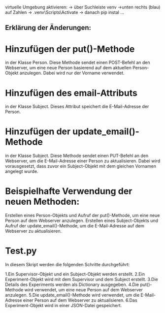 virtuelle Umgebung aktivieren: -> über Suchleiste venv ->unten rechts (blau) auf Zahlen -> .venv\Scripts\Activate -> danach pip instal ...

## Erklärung der Änderungen:
# Hinzufügen der put()-Methode
 in der Klasse Person. Diese Methode sendet einen POST-Befehl an den Webserver, um eine neue Person basierend auf dem aktuellen Person-Objekt anzulegen. Dabei wird nur der Vorname verwendet.
# Hinzufügen des email-Attributs
 in der Klasse Subject. Dieses Attribut speichert die E-Mail-Adresse der Person.
# Hinzufügen der update_email()-Methode 
in der Klasse Subject. Diese Methode sendet einen PUT-Befehl an den Webserver, um die E-Mail-Adresse einer Person zu aktualisieren. Dabei wird vorausgesetzt, dass zuvor ein Subject-Objekt mit dem gleichen Vornamen angelegt wurde.
# Beispielhafte Verwendung der neuen Methoden:
Erstellen eines Person-Objekts und Aufruf der put()-Methode, um eine neue Person auf dem Webserver anzulegen.
Erstellen eines Subject-Objekts und Aufruf der update_email()-Methode, um die E-Mail-Adresse auf dem Webserver zu aktualisieren.

# Test.py
In diesem Skript werden die folgenden Schritte durchgeführt:

1.Ein Supervisor-Objekt und ein Subject-Objekt werden erstellt.
2.Ein Experiment-Objekt wird mit dem Supervisor und dem Subject erstellt.
3.Die Details des Experiments werden als Dictionary ausgegeben.
4.Die put()-Methode wird verwendet, um eine neue Person auf dem Webserver anzulegen.
5.Die update_email()-Methode wird verwendet, um die E-Mail-Adresse einer Person auf dem Webserver zu aktualisieren.
6.Das Experiment-Objekt wird in einer JSON-Datei gespeichert.